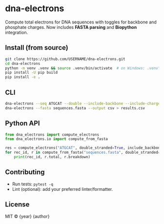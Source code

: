 # dna-electrons

Compute total electrons for DNA sequences with toggles for backbone and phosphate charges.
Now includes **FASTA parsing** and **Biopython** integration.


## Install (from source)

```bash
git clone https://github.com/USERNAME/dna-electrons.git
cd dna-electrons
python -m venv .venv && source .venv/bin/activate  # on Windows: .venv\Scripts\activate
pip install -U pip build
pip install -e .
```

## CLI

```bash
dna-electrons --seq ATGCAT --double --include-backbone --include-charge
dna-electrons --fasta sequences.fasta --output csv > results.csv
```

## Python API

```python
from dna_electrons import compute_electrons
from dna_electrons.io import compute_from_fasta

res = compute_electrons("ATGCAT", double_stranded=True, include_backbone=True, include_phosphate_charge=True)
for rec_id, r in compute_from_fasta("sequences.fasta", double_stranded=True):
    print(rec_id, r.total, r.breakdown)
```

## Contributing

- Run tests: `pytest -q`
- Lint (optional): add your preferred linter/formatter.

## License

MIT © {year} {author}
